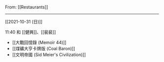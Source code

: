 From: [[Restaurants]]

---


[[2021-10-31 (日)]]

11:40 和 [[健興]]、[[裴裴]]
- [[大戰回憶錄 (Memoir 44)]]
- [[煤礦大亨卡牌版 (Coal Baron)]]
- [[文明帝國 (Sid Meier's Civilization)]]

